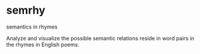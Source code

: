 # semrhy
semantics in rhymes

Analyze and visualize the possible semantic relations reside in word pairs in the rhymes in English poems.
